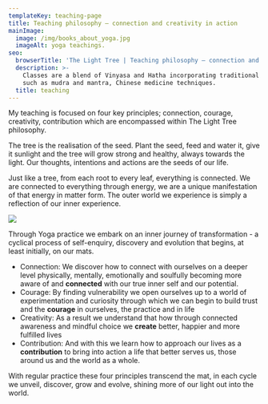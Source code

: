 ```yaml
---
templateKey: teaching-page
title: Teaching philosophy – connection and creativity in action
mainImage:
  image: /img/books_about_yoga.jpg
  imageAlt: yoga teachings.
seo:
  browserTitle: 'The Light Tree | Teaching philosophy – connection and creativity in action '
  description: >-
    Classes are a blend of Vinyasa and Hatha incorporating traditional practices
    such as mudra and mantra, Chinese medicine techniques.
  title: teaching
---
```

My teaching is focused on four key principles; connection, courage, creativity, contribution which are encompassed within The Light Tree philosophy.

The tree is the realisation of the seed. Plant the seed, feed and water it, give it sunlight and the tree will grow strong and healthy, always towards the light. Our thoughts, intentions and actions are the seeds of our life.

Just like a tree, from each root to every leaf, everything is connected. We are connected to everything through energy, we are a unique manifestation of that energy in matter form. The outer world we experience is simply a reflection of our inner experience.

![](/img/the-4-c-s.png)

Through Yoga practice we embark on an inner journey of transformation - a cyclical process of self-enquiry, discovery and evolution that begins, at least initially, on our mats.  

* Connection: We discover how to connect with ourselves on a deeper level physically, mentally, emotionally and soulfully becoming more aware of and **connected** with our true inner self and our potential.  
* Courage: By finding vulnerability we open ourselves up to a world of experimentation and curiosity through which we can begin to build trust and the **courage** in ourselves, the practice and in life 
*  Creativity: As a result we understand that how through connected awareness and mindful choice we **create** better, happier and more fulfilled lives 
*  Contribution: And with this we learn how to approach our lives as a **contribution** to bring into action a life that better serves us, those around us and the world as a whole. 

With regular practice these four principles transcend the mat, in each cycle we unveil, discover, grow and evolve, shining more of our light out into the world.
